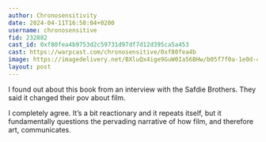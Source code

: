 ```yaml
---
author: Chronosensitivity
date: 2024-04-11T16:58:04+0200
username: chronosensitive
fid: 232882
cast_id: 0xf80fea4b9753d2c59731d97df7d12d395ca5a453
cast: https://warpcast.com/chronosensitive/0xf80fea4b
image: https://imagedelivery.net/BXluQx4ige9GuW0Ia56BHw/b05f7f0a-1e0d-42c0-fcda-b260cff5ea00/original
layout: post
---
```

I found out about this book from an interview with the Safdie Brothers. They said it changed their pov about film.  
  
I completely agree. It’s a bit reactionary and it repeats itself, but it fundamentally questions the pervading narrative of how film, and therefore art, communicates.  

<img src='https://imagedelivery.net/BXluQx4ige9GuW0Ia56BHw/b05f7f0a-1e0d-42c0-fcda-b260cff5ea00/original' alt='' referrerpolicy='no-referrer'/>